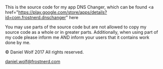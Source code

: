 This is the source code for my app DNS Changer, which can be found <a href="https://play.google.com/store/apps/details?id=com.frostnerd.dnschanger" here</a>

You may use parts of the source code but are not allowed to copy my source code as a whole or in greater parts. 
Additionally, when using part of my code please inform me AND inform your users that it contains work done by me.


© Daniel Wolf 2017
All rights reserved.

daniel.wolf@frostnerd.com